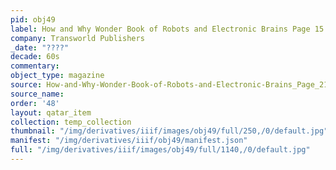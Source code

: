 ```yaml
---
pid: obj49
label: How and Why Wonder Book of Robots and Electronic Brains Page 15
company: Transworld Publishers
_date: "????"
decade: 60s
commentary:
object_type: magazine
source: How-and-Why-Wonder-Book-of-Robots-and-Electronic-Brains_Page_21
source_name:
order: '48'
layout: qatar_item
collection: temp_collection
thumbnail: "/img/derivatives/iiif/images/obj49/full/250,/0/default.jpg"
manifest: "/img/derivatives/iiif/obj49/manifest.json"
full: "/img/derivatives/iiif/images/obj49/full/1140,/0/default.jpg"
---
```

